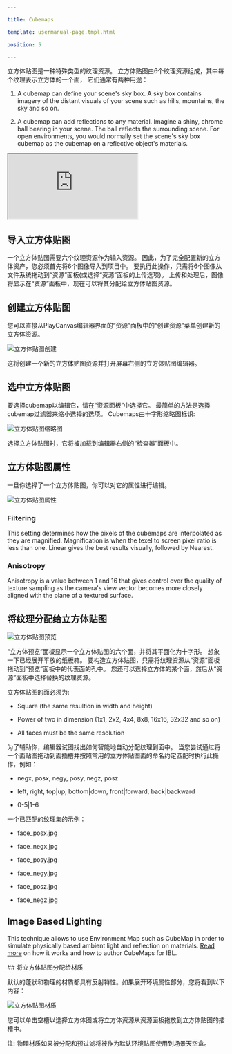 ---
title: Cubemaps
template: usermanual-page.tmpl.html
position: 5
---

立方体贴图是一种特殊类型的纹理资源。 立方体贴图由6个纹理资源组成，其中每个纹理表示立方体的一个面， 它们通常有两种用途：

1. A cubemap can define your scene's sky box. A sky box contains imagery of the distant visuals of your scene such as hills, mountains, the sky and so on.
2. A cubemap can add reflections to any material. Imagine a shiny, chrome ball bearing in your scene. The ball reflects the surrounding scene. For open environments, you would normally set the scene's sky box cubemap as the cubemap on a reflective object's materials.

<iframe src="https://playcanv.as/b/xp7v1oFB/" allowfullscreen></iframe>

## 导入立方体贴图

一个立方体贴图需要六个纹理资源作为输入资源。 因此，为了完全配置新的立方体资产，您必须首先将6个图像导入到项目中。 要执行此操作，只需将6个图像从文件系统拖动到“资源”面板(或选择“资源”面板的上传选项)。 上传和处理后，图像将显示在“资源”面板中，现在可以将其分配给立方体贴图资源。

## 创建立方体贴图

您可以直接从PlayCanvas编辑器界面的“资源”面板中的“创建资源”菜单创建新的立方体资源。

![立方体贴图创建][1]

这将创建一个新的立方体贴图资源并打开屏幕右侧的立方体贴图编辑器。

## 选中立方体贴图

要选择cubemap以编辑它，请在“资源面板”中选择它。 最简单的方法是选择cubemap过滤器来缩小选择的选项。 Cubemaps由十字形缩略图标识:

![立方体贴图缩略图][2]

选择立方体贴图时，它将被加载到编辑器右侧的“检查器”面板中。

## 立方体贴图属性

一旦你选择了一个立方体贴图，你可以对它的属性进行编辑。

![立方体贴图属性][3]

### Filtering
This setting determines how the pixels of the cubemaps are interpolated as they are magnified. Magnification is when the texel to screen pixel ratio is less than one. Linear gives the best results visually, followed by Nearest.

### Anisotropy
Anisotropy is a value between 1 and 16 that gives control over the quality of texture sampling as the camera's view vector becomes more closely aligned with the plane of a textured surface.

## 将纹理分配给立方体贴图

![立方体贴图预览][4]

“立方体预览”面板显示一个立方体贴图的六个面，并将其平面化为十字形。 想象一下已经展开平放的纸板箱。 要构造立方体贴图，只需将纹理资源从“资源”面板拖动到“预览”面板中的代表面的孔中。 您还可以选择立方体的某个面，然后从“资源”面板中选择替换的纹理资源。

立方体贴图的面必须为:

* Square (the same resultion in width and height)
* Power of two in dimension (1x1, 2x2, 4x4, 8x8, 16x16, 32x32 and so on)
* All faces must be the same resolution

为了辅助你，编辑器试图找出如何智能地自动分配纹理到面中。 当您尝试通过将一个面贴图拖动到面插槽并按照常用的立方体贴图面的命名约定匹配时执行此操作，例如：

* negx, posx, negy, posy, negz, posz
* left, right, top|up, bottom|down, front|forward, back|backward
* 0-5|1-6

一个已匹配的纹理集的示例：

* face_posx.jpg
* face_negx.jpg
* face_posy.jpg
* face_negy.jpg
* face_posz.jpg
* face_negz.jpg

## Image Based Lighting

This technique allows to use Environment Map such as CubeMap in order to simulate physically based ambient light and reflection on materials. [Read more][6] on how it works and how to author CubeMaps for IBL.

## 将立方体贴图分配给材质

默认的蓬状和物理的材质都具有反射特性。如果展开环境属性部分，您将看到以下内容：

![立方体贴图材质][5]

您可以单击空槽以选择立方体图或将立方体资源从资源面板拖放到立方体贴图的插槽中。

注: 物理材质如果被分配和预过滤将被作为默认环境贴图使用到场景天空盒。

[1]: /images/user-manual/assets/cubemaps/cubemap-create.png
[2]: /images/user-manual/assets/cubemaps/cubemap-thumbnails.png
[3]: /images/user-manual/assets/cubemaps/cubemap-properties.png
[4]: /images/user-manual/assets/cubemaps/cubemap-preview.png
[5]: /images/user-manual/assets/cubemaps/cubemap-material.png
[6]: /user-manual/graphics/physical-rendering/image-based-lighting/

